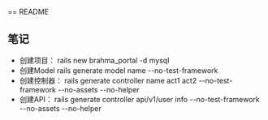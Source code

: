 == README


## 笔记
 * 创建项目：
   rails new brahma_portal -d mysql
 * 创建Model
   rails generate model name --no-test-framework
 * 创建控制器：
   rails generate controller name act1 act2 --no-test-framework --no-assets --no-helper
 * 创建API：
   rails generate controller api/v1/user info --no-test-framework --no-assets --no-helper
